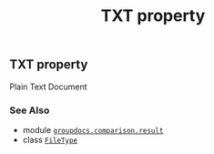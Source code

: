 ﻿---
title: TXT property
second_title: GroupDocs.Comparison for Python via .NET API References
description: 
type: docs
url: /python-net/groupdocs.comparison.result/filetype/txt/
is_root: false
weight: 1400
---

## TXT property


Plain Text Document

### See Also
* module [`groupdocs.comparison.result`](../../)
* class [`FileType`](/comparison/python-net/groupdocs.comparison.result/filetype)
